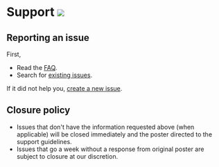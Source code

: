 # Support [![](https://isitmaintained.com/badge/resolution/portapps/hostsman-portable.svg)](https://isitmaintained.com/project/portapps/hostsman-portable)

## Reporting an issue

First,

* Read the [FAQ](http://portapps.github.io/doc/faq/).
* Search for [existing issues](https://github.com/portapps/hostsman-portable/issues?utf8=%E2%9C%93&q=).

If it did not help you, [create a new issue](https://github.com/portapps/hostsman-portable/issues).

## Closure policy

* Issues that don't have the information requested above (when applicable) will be closed immediately and the poster directed to the support guidelines.
* Issues that go a week without a response from original poster are subject to closure at our discretion.
